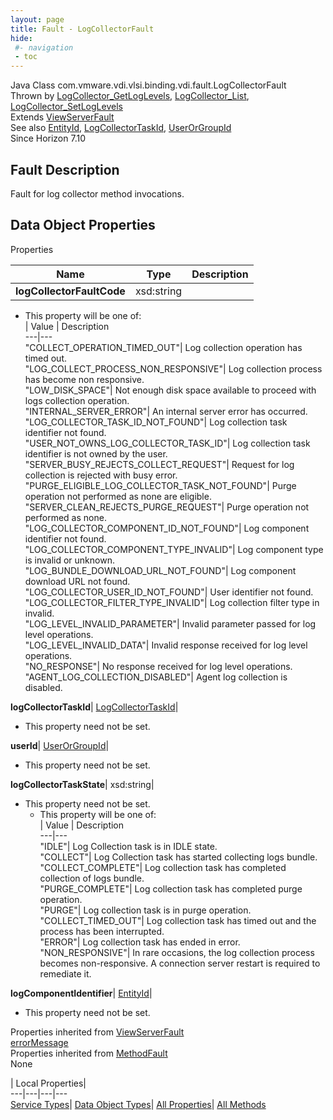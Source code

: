 ```yaml
---
layout: page
title: Fault - LogCollectorFault
hide:
 #- navigation
 - toc
---
```






Java Class
    com.vmware.vdi.vlsi.binding.vdi.fault.LogCollectorFault  
Thrown by
     [LogCollector_GetLogLevels](vdi.utils.logcollector.LogCollector.md#getLogLevels), [LogCollector_List](vdi.utils.logcollector.LogCollector.md#list), [LogCollector_SetLogLevels](vdi.utils.logcollector.LogCollector.md#setLogLevels)  
Extends
     [ViewServerFault](vdi.fault.ViewServerFault.md)  
See also
     [EntityId](vdi.EntityId.md), [LogCollectorTaskId](vdi.entity.LogCollectorTaskId.md), [UserOrGroupId](vdi.entity.UserOrGroupId.md)  
Since 
    Horizon 7.10

## Fault Description 

Fault for log collector method invocations. 

## Data Object Properties

Properties

Name |  Type |  Description   
---|---|---  
**logCollectorFaultCode**|  xsd:string|    


  * This property will be one of:  
|  Value |  Description   
---|---  
"COLLECT_OPERATION_TIMED_OUT"| Log collection operation has timed out.  
"LOG_COLLECT_PROCESS_NON_RESPONSIVE"| Log collection process has become non responsive.  
"LOW_DISK_SPACE"| Not enough disk space available to proceed with logs collection operation.  
"INTERNAL_SERVER_ERROR"| An internal server error has occurred.  
"LOG_COLLECTOR_TASK_ID_NOT_FOUND"| Log collection task identifier not found.  
"USER_NOT_OWNS_LOG_COLLECTOR_TASK_ID"| Log collection task identifier is not owned by the user.  
"SERVER_BUSY_REJECTS_COLLECT_REQUEST"| Request for log collection is rejected with busy error.  
"PURGE_ELIGIBLE_LOG_COLLECTOR_TASK_NOT_FOUND"| Purge operation not performed as none are eligible.  
"SERVER_CLEAN_REJECTS_PURGE_REQUEST"| Purge operation not performed as none.  
"LOG_COLLECTOR_COMPONENT_ID_NOT_FOUND"| Log component identifier not found.  
"LOG_COLLECTOR_COMPONENT_TYPE_INVALID"| Log component type is invalid or unknown.  
"LOG_BUNDLE_DOWNLOAD_URL_NOT_FOUND"| Log component download URL not found.  
"LOG_COLLECTOR_USER_ID_NOT_FOUND"| User identifier not found.  
"LOG_COLLECTOR_FILTER_TYPE_INVALID"| Log collection filter type in invalid.  
"LOG_LEVEL_INVALID_PARAMETER"| Invalid parameter passed for log level operations.  
"LOG_LEVEL_INVALID_DATA"| Invalid response received for log level operations.  
"NO_RESPONSE"| No response received for log level operations.  
"AGENT_LOG_COLLECTION_DISABLED"| Agent log collection is disabled.  

  
**logCollectorTaskId**| [LogCollectorTaskId](vdi.entity.LogCollectorTaskId.md)|    


* This property need not be set.

  
**userId**| [UserOrGroupId](vdi.entity.UserOrGroupId.md)|    


* This property need not be set.

  
**logCollectorTaskState**|  xsd:string|    


* This property need not be set.
  * This property will be one of:  
|  Value |  Description   
---|---  
"IDLE"| Log Collection task is in IDLE state.  
"COLLECT"| Log Collection task has started collecting logs bundle.  
"COLLECT_COMPLETE"| Log collection task has completed collection of logs bundle.  
"PURGE_COMPLETE"| Log collection task has completed purge operation.  
"PURGE"| Log collection task is in purge operation.  
"COLLECT_TIMED_OUT"| Log collection task has timed out and the process has been interrupted.  
"ERROR"| Log collection task has ended in error.  
"NON_RESPONSIVE"| In rare occasions, the log collection process becomes non-responsive. A connection server restart is required to remediate it.  

  
**logComponentIdentifier**| [EntityId](vdi.EntityId.md)|    


* This property need not be set.

  
Properties inherited from [ViewServerFault](vdi.fault.ViewServerFault.md)  
[errorMessage](vdi.fault.ViewServerFault.md#errorMessage)  
Properties inherited from [MethodFault](vmodl.MethodFault.md)  
None  
  
  
 | Local Properties|   
---|---|---|---  
[Service Types](index-mo_types.md)| [Data Object Types](index-do_types.md)| [All Properties](index-properties.md)| [All Methods](index-methods.md)  
  
  

